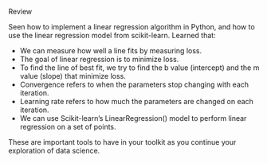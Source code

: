 Review

Seen how to implement a linear regression algorithm in Python, and how to use the linear regression model from scikit-learn. Learned that:

   - We can measure how well a line fits by measuring loss.
   - The goal of linear regression is to minimize loss.
   - To find the line of best fit, we try to find the b value (intercept) and the m value (slope) that minimize loss.
   - Convergence refers to when the parameters stop changing with each iteration.
   - Learning rate refers to how much the parameters are changed on each iteration.
   - We can use Scikit-learn’s LinearRegression() model to perform linear regression on a set of points.

These are important tools to have in your toolkit as you continue your exploration of data science.
